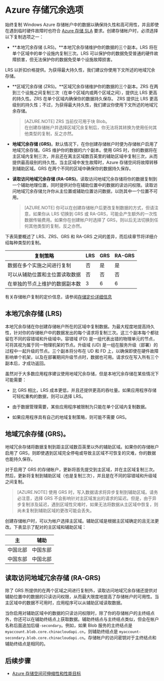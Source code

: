 
<properties
pageTitle="Azure 存储冗余选项 | MicrosoftAzure"
description="始终复制 Windows Azure 存储帐户中的数据以确保持久性和高可用性。了解 Azure 存储帐户的复制选项。"
services="storage"
documentationCenter=""
authors="tamram"
manager="adinah"
editor=""
/>

<tags ms.service="storage" ms.date="03/20/2015" wacn.date="04/11/2015"/>

# Azure 存储冗余选项



始终复制 Windows Azure 存储帐户中的数据以确保持久性和高可用性，并且即使在遇到临时硬件故障时也符合 [Azure 存储 SLA](/support/legal/sla) 要求。创建存储帐户时，必须选择以下复制选项之一：  

- **本地冗余存储 (LRS)。**本地冗余存储维护你的数据的三个副本。LRS 将在单个区域中的单个设施内复制三次。LRS 可以保护你的数据免受普通的硬件故障损害，但无法保护你的数据免受单个设施故障损害。
  
LRS 以折扣价格提供。为获得最大持久性，我们建议你使用下文所述的地域冗余存储。


- **区域冗余存储 (ZRS)。**区域冗余存储维护你的数据的三个副本。ZRS 在两到三个设施之间复制三次（在单个区域内或两个区域之间），提供比 LRS 更高的持久性。ZRS 在单个区域内确保你的数据持久保存。
ZRS 提供比 LRS 更高级别的持久性；不过，为获得最大持久性，我们建议你使用下文所述的地域冗余存储。  

	> [AZURE.NOTE] ZRS 当前仅可用于块 Blob。  
	> 在创建存储帐户并选择区域冗余复制后，你无法将其转换为使用任何其他类型的复制，反之亦然。
 


- **地域冗余存储 (GRS)**。默认情况下，在你创建存储帐户时便为存储帐户启用了地域冗余存储。GRS 维护你的数据的六个副本。使用 GRS 时，你的数据将在主区域内复制三次，并且还在离主区域数百英里的辅助区域中复制三次，从而提供最高级别的持久性。当主区域中发生故障时，Azure 存储空间将故障转移到辅助区域。GRS 在两个不同的区域中确保你的数据持久保存。


- **读取访问地域冗余存储 (RA-GRS)**。读取访问地域冗余存储将你的数据复制到一个辅助地理位置，同时提供对你在辅助位置中的数据的读访问权限。读取访问地域冗余存储允许你从主位置或辅助位置访问数据，以防其中一个位置不可用。

	> [AZURE.NOTE] 你可以在创建存储帐户后更改复制数据的方式，但请注意，如果你从 LRS 切换到 GRS 或 RA-GRS，可能会产生额外的一次性数据传输费用。如果你在创建帐户时选择了 GRS，则以后无法切换到任何其他类型的复制，反之亦然。
 

下表简要概述了 LRS、ZRS、GRS 和 RA-GRS 之间的差异，而后续章节将详细介绍每种类型的复制。


|复制策略|LRS|GRS|RA-GRS 
|--------------------|---|---|------
|数据在多个实施之间进行复制|否|是|是|
|可以从辅助位置和主位置读取数据|否|否|否|是
|在单独的节点上维护的数据副本数|3|6|6
 

有关存储帐户复制的定价信息，请参阅[存储定价详细信息](/home/features/storage/#price)

## 本地冗余存储 (LRS)

本地冗余存储在你创建存储帐户所在的区域中复制数据。为最大程度地提高持久性，针对你的存储帐户中的数据发出的每个请求将复制三次。这三个副本每个都驻留在不同的容错域和升级域中。容错域 (FD) 是一组代表出错的物理单元的节点，可将其视为属于同一物理机架的节点。升级域 (UD) 是一组在服务升级（部署）的过程中一起升级的节点。三个副本将分布在 UD 和 FD 上，以确保即使在硬件故障影响单个机架，以及在部署期间升级节点时，数据也可用。请求仅在写入所有三个副本后，才成功返回。

虽然对于大多数应用程序建议使用地域冗余存储，但是本地冗余存储在某些情况下可能需要：  

- 比 GRS 相比，LRS 成本更低，并且还提供更高的吞吐量。如果应用程序存储可轻松重构的数据，则可以选择 LRS。

- 由于数据管理需要，某些应用程序被限制为只能在单个区域内复制数据。

- 如果应用程序具有自己的地域复制策略，则可能不需要 GRS。



## 地域冗余存储 (GRS)。


地域冗余存储将数据复制到距主区域数百英里以外的辅助区域。如果你的存储帐户启用了 GRS，则即使遇到区域完全停电或导致主区域不可恢复的灾难，你的数据也能持久保存。 

对于启用了 GRS 的存储帐户，更新将首先提交到主区域，并在主区域复制三次。然后，更新将复制到辅助区域（也是复制三次），并且是在不同的容错域和升级域之间复制。

 
> [AZURE.NOTE] 使用 GRS 时，写入数据请求将异步复制到辅助区域。请务必注意，选择 GRS 不会影响针对主区域发出的请求的延迟。但是，由于异步复制涉及延迟，遇到区域性灾难时，如果无法将数据从主区域中恢复，则尚未复制到辅助区域的更改可能会丢失。
 
创建存储帐户时，可以为帐户选择主区域。辅助区域是根据主区域确定的且无法更改。下表显示了配对的主区域和辅助区域：

|主            |辅助        
| ---------------   |----------------
|中国北部   |中国东部
|中国东部   |中国北部 
 
## 读取访问地域冗余存储 (RA-GRS)

除了 GRS 所提供的在两个区域之间进行复制外，读取访问地域冗余存储还提供对辅助位置中的数据的只读访问权限，从而最大限度地提高了存储帐户的可用性。当主区域中的数据不可用时，应用程序可以从辅助区域读取数据。

当你启用对辅助区域中的数据的只读访问权限时，除了你的存储帐户的主终结点外，你还可以在辅助终结点上获取数据。辅助终结点与主终结点类似，但会在帐户名称后面追加后缀`-secondary`。例如，如果 Blob 服务的主终结点是  `myaccount.blob.core.chinacloudapi.cn`，则辅助终结点是  `myaccount-secondary.blob.core.chinacloudapi.cn`。存储帐户的访问密钥对于主终结点和辅助终结点是相同的。

## 后续步骤

- [Azure 存储空间可伸缩性和性能目标](/documentation/articles/storage-scalability-targets)

<!--HONumber=51-->